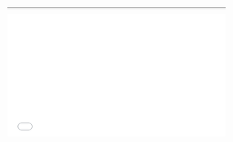 ---
<style>
  .figma-embed-container {
    position: relative;
    width: 100%;
    padding-top: 56.25%; /* 16:9 Aspect Ratio (height/width * 100) */
  }

  .figma-embed-container iframe {
    position: absolute;
    top: 0;
    left: 0;
    width: 100%;
    height: 100%;
    border: none;
  }
</style>

<div class="figma-embed-container">
  <iframe 
    src="[https://www.figma.com/embed?embed_host=share&url=YOUR_FIGMA_URL](https://embed.figma.com/slides/WCoDSosPXuYphQPFcHUnJP/Portfolio---Caroline-Cox-Orrell--Live-?node-id=2-44&embed-host=share)" 
    allowfullscreen>
  </iframe>
</div>
